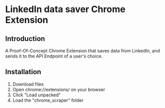 # LinkedIn data saver Chrome Extension

## Introduction
A Proof-Of-Concept Chrome Extension that saves data from LinkedIn, and sends it to the API Endpoint of a user's choice.

## Installation
1. Download files
2. Open chrome://extensions/ on your browser
3. Click "Load unpacked"
4. Load the "chrome_scraper" folder
